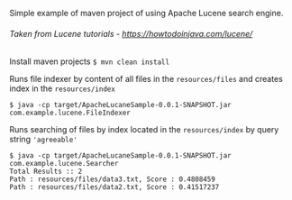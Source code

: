 Simple example of maven project of using Apache Lucene search engine.
###### Taken from Lucene tutorials - https://howtodoinjava.com/lucene/

Install maven projects
```$ mvn clean install```

Runs file indexer by content of all files in the `resources/files` and creates index in the `resources/index`

```$ java -cp target/ApacheLucaneSample-0.0.1-SNAPSHOT.jar com.example.lucene.FileIndexer```

Runs searching of files by index located in the `resources/index` by query string `'agreeable'`

```
$ java -cp target/ApacheLucaneSample-0.0.1-SNAPSHOT.jar com.example.lucene.Searcher
Total Results :: 2
Path : resources/files/data3.txt, Score : 0.4808459
Path : resources/files/data2.txt, Score : 0.41517237
```